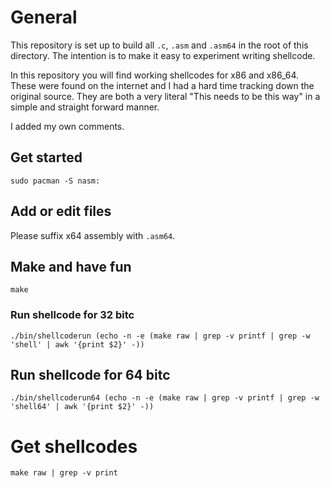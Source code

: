 # General

This repository is set up to build all `.c`, `.asm` and `.asm64` in the root of this directory.
The intention is to make it easy to experiment writing shellcode.

In this repository you will find working shellcodes for x86 and x86_64. These were found on the internet and I had a hard time tracking down the original source.
They are both a very literal "This needs to be this way" in a simple and straight forward manner.

I added my own comments.

## Get started

    sudo pacman -S nasm:

## Add or edit files

Please suffix x64 assembly with `.asm64`.

## Make and have fun

    make

### Run shellcode for 32 bitc

    ./bin/shellcoderun (echo -n -e (make raw | grep -v printf | grep -w 'shell' | awk '{print $2}' -))

## Run shellcode for 64 bitc

    ./bin/shellcoderun64 (echo -n -e (make raw | grep -v printf | grep -w 'shell64' | awk '{print $2}' -))

# Get shellcodes

    make raw | grep -v print
